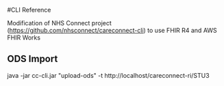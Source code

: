 #CLI Reference

Modification of NHS Connect project (https://github.com/nhsconnect/careconnect-cli) to use FHIR R4
and AWS FHIR Works

## ODS Import

java -jar cc-cli.jar "upload-ods" -t http://localhost/careconnect-ri/STU3
